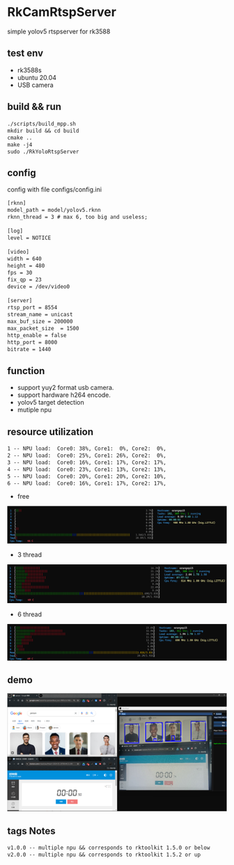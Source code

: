 # RkCamRtspServer
simple yolov5 rtspserver for rk3588

## test env
- rk3588s
- ubuntu 20.04
- USB camera

## build && run
```
./scripts/build_mpp.sh
mkdir build && cd build
cmake ..
make -j4
sudo ./RkYoloRtspServer
```

## config
config with file configs/config.ini
```
[rknn]
model_path = model/yolov5.rknn
rknn_thread = 3 # max 6, too big and useless;

[log]
level = NOTICE

[video]
width = 640
height = 480
fps = 30
fix_qp = 23     
device = /dev/video0

[server]
rtsp_port = 8554
stream_name = unicast
max_buf_size = 200000
max_packet_size  = 1500
http_enable = false
http_port = 8000
bitrate = 1440
```

## function
- support yuy2 format usb camera.
- support hardware h264 encode.
- yolov5 target detection
- mutiple npu

## resource utilization

```
1 -- NPU load:  Core0: 38%, Core1:  0%, Core2:  0%,
2 -- NPU load:  Core0: 25%, Core1: 26%, Core2:  0%,
3 -- NPU load:  Core0: 16%, Core1: 17%, Core2: 17%,
4 -- NPU load:  Core0: 23%, Core1: 13%, Core2: 13%,
5 -- NPU load:  Core0: 20%, Core1: 20%, Core2: 10%,
6 -- NPU load:  Core0: 16%, Core1: 17%, Core2: 17%,
```
- free

![](pic/free.png)

- 3 thread

![](pic/3_thread.png)

- 6 thread

![](pic/6_thread.png)

## demo

![](pic/demo.png)

## tags Notes
```
v1.0.0 -- multiple npu && corresponds to rktoolkit 1.5.0 or below
v2.0.0 -- multiple npu && corresponds to rktoolkit 1.5.2 or up
```
